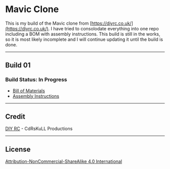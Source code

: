 # Mavic Clone
This is my build of the Mavic clone from [https://diyrc.co.uk/](https://diyrc.co.uk/).  I have tried to consolodate everything into one repo including a BOM with assembly instructions.  This build is still in the works, so it is most likely incomplete and I will continue updating it until the build is done.

----------

## Build 01
### Build Status: In Progress
- [Bill of Materials](https://github.com/edwardteach42/3dp-mavic-clone/blob/master/build-01/BOM.md)
- [Assembly Instructions](https://github.com/edwardteach42/3dp-mavic-clone/blob/master/build-01/INSTRUCTIONS.md)

----------

## Credit
[DIY RC](https://diyrc.co.uk/) - CdRsKuLL Productions

----------

## License
[Attribution-NonCommercial-ShareAlike 4.0 International](https://github.com/edwardteach42/3dp-mavic-clone/blob/master/LICENSE.md)
